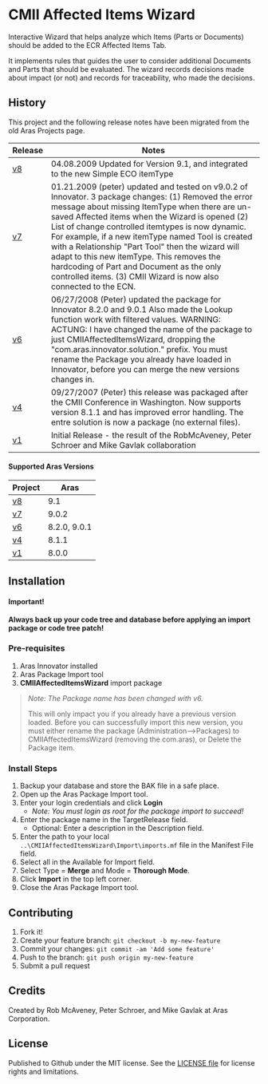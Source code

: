 # CMII Affected Items Wizard

Interactive Wizard that helps analyze which Items (Parts or Documents) should be added to the ECR Affected Items Tab.

It implements rules that guides the user to consider additional Documents and Parts that should be evaluated. The wizard records decisions made about impact (or not) and records for traceability, who made the decisions.

## History

This project and the following release notes have been migrated from the old Aras Projects page.

Release | Notes
--------|--------
[v8](https://github.com/ArasLabs/cmii-affected-items-wizard/releases/tag/v8) | 04.08.2009 Updated for Version 9.1, and integrated to the new Simple ECO itemType
[v7](https://github.com/ArasLabs/cmii-affected-items-wizard/releases/tag/v7) | 01.21.2009 (peter) updated and tested on v9.0.2 of Innovator. 3 package changes: (1) Removed the error message about missing ItemType when there are un-saved Affected items when the Wizard is opened (2) List of change controlled itemtypes is now dynamic. For example, if a new itemType named Tool is created with a Relationship "Part Tool" then the wizard will adapt to this new itemType. This removes the hardcoding of Part and Document as the only controlled items. (3) CMII Wizard is now also connected to the ECN.
[v6](https://github.com/ArasLabs/cmii-affected-items-wizard/releases/tag/v6) | 06/27/2008 (Peter) updated the package for Innovator 8.2.0 and 9.0.1 Also made the Lookup function work with filtered values. WARNING: ACTUNG: I have changed the name of the package to just CMIIAffectedItemsWizard, dropping the "com.aras.innovator.solution." prefix. You must rename the Package you already have loaded in Innovator, before you can merge the new versions changes in.
[v4](https://github.com/ArasLabs/cmii-affected-items-wizard/releases/tag/v4) | 09/27/2007 (Peter) this release was packaged after the CMII Conference in Washington. Now supports version 8.1.1 and has improved error handling. The entre solution is now a package (no external files).
[v1](https://github.com/ArasLabs/cmii-affected-items-wizard/releases/tag/v1) | Initial Release - the result of the RobMcAveney, Peter Schroer and Mike Gavlak collaboration

#### Supported Aras Versions

Project | Aras
--------|------
[v8](https://github.com/ArasLabs/cmii-affected-items-wizard/releases/tag/v8) | 9.1
[v7](https://github.com/ArasLabs/cmii-affected-items-wizard/releases/tag/v7) | 9.0.2
[v6](https://github.com/ArasLabs/cmii-affected-items-wizard/releases/tag/v6) | 8.2.0, 9.0.1
[v4](https://github.com/ArasLabs/cmii-affected-items-wizard/releases/tag/v4) | 8.1.1
[v1](https://github.com/ArasLabs/cmii-affected-items-wizard/releases/tag/v1) | 8.0.0

## Installation

#### Important!
**Always back up your code tree and database before applying an import package or code tree patch!**

### Pre-requisites

1. Aras Innovator installed
2. Aras Package Import tool
3. **CMIIAffectedItemsWizard** import package

> *Note: The Package name has been changed with v6.*
> 
> This will only impact you if you already have a previous version loaded. Before you can successfully import this new version, you must either rename the package (Administration-->Packages) to CMIIAffectedItemsWizard (removing the com.aras),  or Delete the Package item.

### Install Steps

1. Backup your database and store the BAK file in a safe place.
2. Open up the Aras Package Import tool.
3. Enter your login credentials and click **Login**
    * _Note: You must login as root for the package import to succeed!_
4. Enter the package name in the TargetRelease field.
    * Optional: Enter a description in the Description field.
5. Enter the path to your local `..\CMIIAffectedItemsWizard\Import\imports.mf` file in the Manifest File field.
6. Select all in the Available for Import field.
7. Select Type = **Merge** and Mode = **Thorough Mode**.
8. Click **Import** in the top left corner.
9. Close the Aras Package Import tool.

## Contributing

1. Fork it!
2. Create your feature branch: `git checkout -b my-new-feature`
3. Commit your changes: `git commit -am 'Add some feature'`
4. Push to the branch: `git push origin my-new-feature`
5. Submit a pull request

## Credits

Created by Rob McAveney, Peter Schroer, and Mike Gavlak at Aras Corporation.

## License

Published to Github under the MIT license. See the [LICENSE file](./LICENSE.md) for license rights and limitations.
